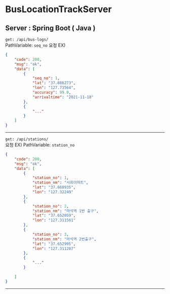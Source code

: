 # BusLocationTrackServer
## Server : Spring Boot ( Java )

`get: /api/bus-logs/`  
PathVariable: `seq_no`
요청 EX)
```json
{
    "code": 200,
    "msg": "ok",
    "data": [
        {
            "seq_no": 1,
            "lat": "37.886273",
            "lon": "127.73564",
            "accuracy": 99.0,
            "arrivaltime": "2021-11-18"
        },
        {
            "..."
        }
    ]
}
```

*****
`get: /api/stations/`  
요청 EX)
PathVariable: `station_no`
```json
{
    "code": 200,
    "msg": "ok",
    "data": [
        {
            "station_no": 1,
            "station_nm": "서희아파트",
            "lat": "37.660935",
            "lon": "127.32249"
        },
        {
            "station_no": 2,
            "station_nm": "마석역 1번 출구",
            "lat": "37.652059",
            "lon": "127.311561"
        },
        {
            "station_no": 3,
            "station_nm": "마석역 2번출구",
            "lat": "37.652995",
            "lon": "127.311207"
        },
        {
            "..."
        }
        
    ]
}

```

*****
